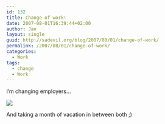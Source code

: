 ```yaml
---
id: 132
title: Change of work!
date: 2007-08-01T16:39:44+02:00
author: Jan
layout: single
guid: http://sadevil.org/blog/2007/08/01/change-of-work/
permalink: /2007/08/01/change-of-work/
categories:
  - Work
tags:
  - change
  - Work
---
```

I&#8217;m changing employers&#8230;

<img border="0" src="https://i2.wp.com/tickers.TickerFactory.com/ezt/d/4;15;7/st/20071001/e/one+month+of+vacationtime/dt/6/k/0473/blk-event.png?w=920" data-recalc-dims="1" /> 

And taking a month of vacation in between both ;)